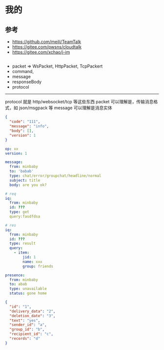 # 我的

## 参考

- https://github.com/meili/TeamTalk
- https://gitee.com/pwsns/cloudtalk
- https://gitee.com/xchao/j-im


## 

- packet => WsPacket, HttpPacket, TcpPackert
- command, 
- message
- responseBody
- protocol

----


protocol 就是 http/websocket/tcp 等这些东西
packet 可以理解是，传输消息格式，如 json/msgpack 等
message 可以理解是消息实体

```json
{
  "code": "111",
  "message": "info",
  "body": [],
  "version": 1
}
```


```yaml
op: xx
version: 1
```

```yaml
message:
  from: minbaby
  to: 'babab'
  type: chat/error/groupchat/headline/normal
  subject: title
  body: are you ok?
```

```yaml
# req
iq:
  from: minbaby
  id: ???
  type: get
  query:fasdfdsa
```

```yaml
# res
iq:
  from: minbaby
  id: ???
  type: result
  query:
    - item:
        jid: 1
        name: xxx
        group: friends
```

```yaml
presence:
  from: minbaby
  to: abab
  type: unavailable
  status: gone home
```

```json
{
  "id": "1",
  "delivery_data": "2",
  "deletion_date": "3",
  "text": "yes",
  "sender_id": "a",
  "group_id": "b",
  "recipient_id": "c",
  "records": "d"
}
```